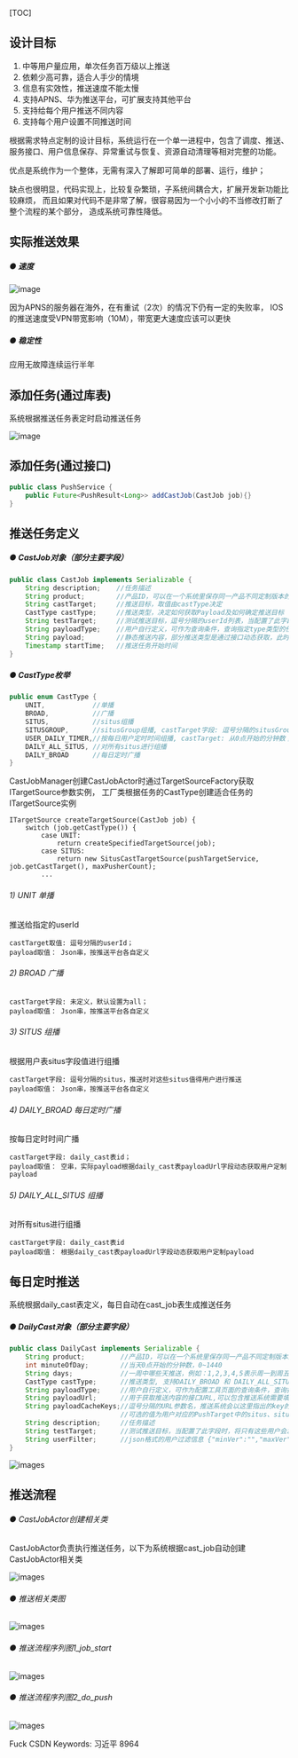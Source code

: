 [TOC]

设计目标
--------
1. 中等用户量应用，单次任务百万级以上推送
2. 依赖少高可靠，适合人手少的情境
3. 信息有实效性，推送速度不能太慢
4. 支持APNS、华为推送平台，可扩展支持其他平台  
5. 支持给每个用户推送不同内容
6. 支持每个用户设置不同推送时间

根据需求特点定制的设计目标，系统运行在一个单一进程中，包含了调度、推送、服务接口、用户信息保存、异常重试与恢复、资源自动清理等相对完整的功能。

优点是系统作为一个整体，无需有深入了解即可简单的部署、运行，维护；

缺点也很明显，代码实现上，比较复杂繁琐，子系统间耦合大，扩展开发新功能比较麻烦，
而且如果对代码不是非常了解，很容易因为一个小小的不当修改打断了整个流程的某个部分，
造成系统可靠性降低。

实际推送效果
-----------

##### ● 速度

![image](./images/push1.png)

因为APNS的服务器在海外，在有重试（2次）的情况下仍有一定的失败率，
IOS的推送速度受VPN带宽影响（10M），带宽更大速度应该可以更快

##### ● 稳定性
应用无故障连续运行半年

添加任务(通过库表)
-----------------
系统根据推送任务表定时启动推送任务

![image](./images/castjob1.png)

添加任务(通过接口)
-----------------

```java
public class PushService {
    public Future<PushResult<Long>> addCastJob(CastJob job){}
}
```

推送任务定义
-------------------------

##### ● CastJob对象（部分主要字段）
```java
public class CastJob implements Serializable {
    String description;    //任务描述
    String product;        //产品ID，可以在一个系统里保存同一产品不同定制版本的推送任务，简化系统部署
    String castTarget;     //推送目标，取值由castType决定
    CastType castType;     //推送类型，决定如何获取Payload及如何确定推送目标
    String testTarget;     //测试推送目标，逗号分隔的userId列表，当配置了此字段时，将只有这些用户会发生实际推送，其他用户都会被跳过（但会参与成功数计数）
    String payloadType;    //用户自行定义，可作为查询条件，查询指定type类型的任务，同时对于Timer类型的推送，用此字段查询相关定时器表
    String payload;        //静态推送内容，部分推送类型是通过接口动态获取，此时这里的值功能未定义，默认填空串
    Timestamp startTime;   //推送任务开始时间
}
```

##### ● CastType枚举

```java
public enum CastType {
    UNIT,            //单播
    BROAD,           //广播
    SITUS,           //situs组播
    SITUSGROUP,      //situsGroup组播, castTarget字段: 逗号分隔的situsGroup；payload取值： 常量，CastJob表payload字段
    USER_DAILY_TIMER,//按每日用户定时时间组播, castTarget: 从0点开始的分钟数；payload取值： 关联UserDailyTimer表所有相关userId，根据payloadUrl字段动态获取用户定制payload
    DAILY_ALL_SITUS, //对所有situs进行组播
    DAILY_BROAD      //每日定时广播
}
```

CastJobManager创建CastJobActor时通过TargetSourceFactory获取ITargetSource参数实例，
工厂类根据任务的CastType创建适合任务的ITargetSource实例

```text
ITargetSource createTargetSource(CastJob job) {
    switch (job.getCastType()) {
        case UNIT:
            return createSpecifiedTargetSource(job);
        case SITUS:
            return new SitusCastTargetSource(pushTargetService, job.getCastTarget(), maxPusherCount);
        ...
```

###### 1) UNIT 单播
推送给指定的userId

    castTarget取值: 逗号分隔的userId；
    payload取值： Json串，按推送平台各自定义

###### 2) BROAD 广播

    castTarget字段: 未定义，默认设置为all；
    payload取值： Json串，按推送平台各自定义

###### 3) SITUS 组播
根据用户表situs字段值进行组播

    castTarget字段: 逗号分隔的situs，推送时对这些situs值得用户进行推送
    payload取值： Json串，按推送平台各自定义

###### 4) DAILY_BROAD 每日定时广播
按每日定时时间广播

    castTarget字段: daily_cast表id；
    payload取值： 空串，实际payload根据daily_cast表payloadUrl字段动态获取用户定制payload

###### 5) DAILY_ALL_SITUS 组播 
对所有situs进行组播

    castTarget字段: daily_cast表id
    payload取值： 根据daily_cast表payloadUrl字段动态获取用户定制payload

每日定时推送
-----------------------------
系统根据daily_cast表定义，每日自动在cast_job表生成推送任务

##### ● DailyCast对象（部分主要字段）

```java
public class DailyCast implements Serializable {
    String product;         //产品ID，可以在一个系统里保存同一产品不同定制版本的推送任务，避免部署多个进程实例
    int minuteOfDay;        //当天0点开始的分钟数，0~1440
    String days;            //一周中哪些天推送，例如：1,2,3,4,5表示周一到周五推送
    CastType castType;      //推送类型, 支持DAILY_BROAD 和 DAILY_ALL_SITUS两种类型
    String payloadType;     //用户自行定义，可作为配置工具页面的查询条件，查询指定type类型的任务
    String payloadUrl;      //用于获取推送内容的接口URL,可以包含推送系统需要填写的参数，值留空，支持situs、situsGroup、userId及userInfo（json）对象中的字段
    String payloadCacheKeys;//逗号分隔的URL参数名，推送系统会以这里指出的key的值缓存返回的payload值，当参数值都相同时将使用缓存的结果
                            //可选的值为用户对应的PushTarget中的situs、situsGroup、userId及userInfo（json）对象中的字段
    String description;     //任务描述
    String testTarget;      //测试推送目标，当配置了此字段时，将只有这些用户会发生实际推送，其他用户都会被跳过（但会参与成功数计数）
    String userFilter;      //json格式的用户过滤信息 {"minVer":"","maxVer":"","channels":"","script":""},
}
```

![images](./images/dailycast.png)

推送流程
-------------

###### ● CastJobActor创建相关类
CastJobActor负责执行推送任务，以下为系统根据cast_job自动创建CastJobActor相关类

![images](./images/4_cast_job_manager.png)

###### ● 推送相关类图

![images](./images/3_cast_job_actor.png)

###### ● 推送流程序列图1_job_start
![images](./images/1_job_start.png)

###### ● 推送流程序列图2_do_push
![images](./images/2_do_push.png)


Fuck CSDN Keywords: 习近平 8964
